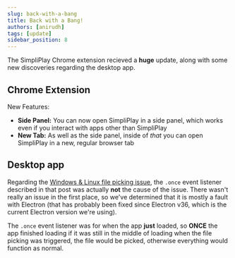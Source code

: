 ```yaml
---
slug: back-with-a-bang
title: Back with a Bang!
authors: [anirudh]
tags: [update]
sidebar_position: 8
---
```

The SimpliPlay Chrome extension recieved a **huge** update, along with some new discoveries regarding
the desktop app.

<!-- truncate -->
## Chrome Extension
New Features:

- **Side Panel:** You can now open SimpliPlay in a side panel, which works even if you interact with apps other than SimpliPlay
- **New Tab:** As well as the side panel, inside of *that* you can open SimpliPlay in a new, regular browser tab

## Desktop app
Regarding the [Windows & Linux file picking issue](/docs/blog/file-picking-desktop), the `.once` event listener described in that post was actually **not** the cause
of the issue. There wasn't really an issue in the first place, so we've determined that it is mostly a fault with Electron (that has
probably been fixed since Electron v36, which is the current Electron version we're using).

The `.once` event listener was for when the app **just** loaded, so **ONCE** the app finished loading if it was still in the middle of loading when the file picking was triggered, the file would be picked, otherwise everything would function as normal.